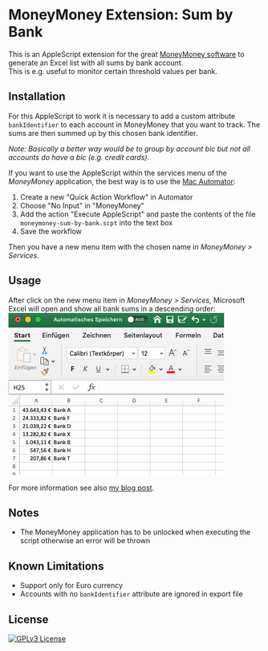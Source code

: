 # MoneyMoney Extension: Sum by Bank

This is an AppleScript extension for the great [MoneyMoney software](https://moneymoney-app.com/) to generate an Excel list with all sums by bank account.  
This is e.g. useful to monitor certain threshold values per bank.

## Installation

For this AppleScript to work it is necessary to add a custom attribute `bankIdentifier` to each account in MoneyMoney
that you want to track. The sums are then summed up by this chosen bank identifier.

*Note: Basically a better way would be to group by account bic but not all accounts do have a bic (e.g. credit cards).* 

If you want to use the AppleScript within the services menu of the _MoneyMoney_ application, the best way is to use the [Mac Automator](https://support.apple.com/de-de/guide/automator/aut73234890a/mac): 
1. Create a new "Quick Action Workflow" in Automator 
1. Choose "No Input" in "MoneyMoney"
1. Add the action "Execute AppleScript" and paste the contents of the file `moneymoney-sum-by-bank.scpt` into the text box
1. Save the workflow

Then you have a new menu item with the chosen name in _MoneyMoney > Services_.

## Usage

After click on the new menu item in _MoneyMoney > Services_, Microsoft Excel will open and show all bank sums in a descending order:  
![Excel file with sums by bank account](moneymoney-sum-by-bank.png "Excel file with sums by bank account")

For more information see also [my blog post](https://knete-rechner.de/geld-wissen/moneymoney-maximum-pro-bank/).

## Notes

- The MoneyMoney application has to be unlocked when executing the script otherwise an error will be thrown

## Known Limitations
- Support only for Euro currency
- Accounts with no `bankIdentifier` attribute are ignored in export file

## License

[![GPLv3 License](https://img.shields.io/badge/License-GPL%20v3-yellow.svg)](https://opensource.org/licenses/)